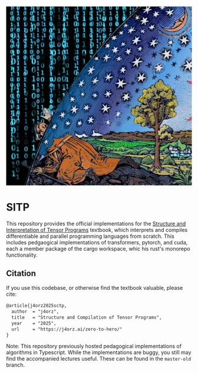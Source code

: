 ![](./flam.webp)

# SITP

This repository provides the official implementations for the
[Structure and Interpretation of Tensor Programs](https://j4orz.ai/sctp) textbook,
which interprets and compiles differentiable and parallel programming languages
from scratch. This includes pedgaogical implementations of transformers, pytorch,
and cuda, each a member package of the cargo workspace, whic his rust's monorepo
functionality.

## Citation
If you use this codebase, or otherwise find the textbook valuable, please cite:
```
@article{j4orz2025sctp,
  author  = "j4orz",
  title   = "Structure and Compilation of Tensor Programs",
  year    = "2025",
  url     = "https://j4orz.ai/zero-to-hero/"
}
```

Note: This repository previously hosted pedagogical implementations of algorithms
in Typescript. While the implementations are buggy, you still may find the
accompanied lectures useful. These can be found in the `master-old` branch.